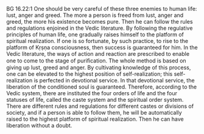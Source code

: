 BG 16.22:1	One should be very careful of these three enemies to human life: lust, anger and greed. The more a person is freed from lust, anger and greed, the more his existence becomes pure. Then he can follow the rules and regulations enjoined in the Vedic literature. By following the regulative principles of human life, one gradually raises himself to the platform of spiritual realization. If one is so fortunate, by such practice, to rise to the platform of Kṛṣṇa consciousness, then success is guaranteed for him. In the Vedic literature, the ways of action and reaction are prescribed to enable one to come to the stage of puriﬁcation. The whole method is based on giving up lust, greed and anger. By cultivating knowledge of this process, one can be elevated to the highest position of self-realization; this self-realization is perfected in devotional service. In that devotional service, the liberation of the conditioned soul is guaranteed. Therefore, according to the Vedic system, there are instituted the four orders of life and the four statuses of life, called the caste system and the spiritual order system. There are different rules and regulations for different castes or divisions of society, and if a person is able to follow them, he will be automatically raised to the highest platform of spiritual realization. Then he can have liberation without a doubt.